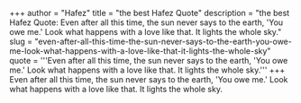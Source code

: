 +++
author = "Hafez"
title = "the best Hafez Quote"
description = "the best Hafez Quote: Even after all this time, the sun never says to the earth, 'You owe me.' Look what happens with a love like that. It lights the whole sky."
slug = "even-after-all-this-time-the-sun-never-says-to-the-earth-you-owe-me-look-what-happens-with-a-love-like-that-it-lights-the-whole-sky"
quote = '''Even after all this time, the sun never says to the earth, 'You owe me.' Look what happens with a love like that. It lights the whole sky.'''
+++
Even after all this time, the sun never says to the earth, 'You owe me.' Look what happens with a love like that. It lights the whole sky.
